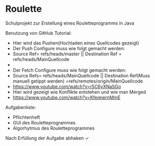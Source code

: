 # Roulette
Schulprojekt zur Erstellung eines Rouletteprogramms in Java

Benutzung von GitHub Tutorial:
- Hier wird das Pushen(Hochladen eines Quellcodes gezeigt)
- Der Push Configure muss wie folgt gemacht werden:
- Source Ref= refs/heads/master || Destination Ref = refs/heads/MainQuellcode
- 
- Der Fetch Configure muss wie folgt gemacht werden:
- Source Refs= refs/heads/MainQuellcode || Destination Ref(Muss manuell getippt werden) =refs/remotes/origin/MainQuellcode 
- https://www.youtube.com/watch?v=r5C6yXNaSGo
- Hier wird gezeigt wie Konflikte entstehen und wie man Merged
- https://www.youtube.com/watch?v=KfeqnernMmE


Aufgabenliste:
- Pflichtenheft
- GUI des Rouletteprogrammes
- Algorhytmus des Rouletteprogrammes

Nach Erfüllung der Aufgabe abhaken ✓ 
